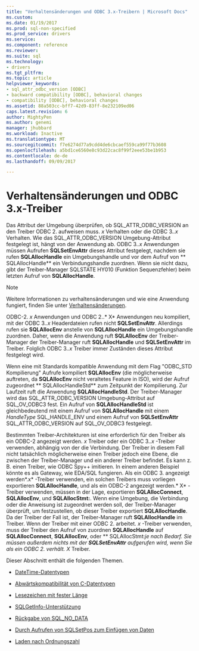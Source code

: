 ```yaml
---
title: "Verhaltensänderungen und ODBC 3.x-Treibern | Microsoft Docs"
ms.custom: 
ms.date: 01/19/2017
ms.prod: sql-non-specified
ms.prod_service: drivers
ms.service: 
ms.component: reference
ms.reviewer: 
ms.suite: sql
ms.technology:
- drivers
ms.tgt_pltfrm: 
ms.topic: article
helpviewer_keywords:
- sql_attr_odbc_version [ODBC]
- backward compatibility [ODBC], behavioral changes
- compatibility [ODBC], behavioral changes
ms.assetid: 88a503cc-bff7-42d9-83ff-8e232109ed06
caps.latest.revision: 6
author: MightyPen
ms.author: genemi
manager: jhubbard
ms.workload: Inactive
ms.translationtype: MT
ms.sourcegitcommit: f7e6274d77a9cdd4de6cbcaef559ca99f77b3608
ms.openlocfilehash: a5bd1ce6560e8c93d22cac8f99f2eee53be1b953
ms.contentlocale: de-de
ms.lasthandoff: 09/09/2017

---
```

# <a name="behavioral-changes-and-odbc-3x-drivers"></a>Verhaltensänderungen und ODBC 3.x-Treiber
Das Attribut der Umgebung überprüfen, ob SQL_ATTR_ODBC_VERSION an den Treiber ODBC 2. aufweisen muss. *x* Verhalten oder die ODBC 3.*.x* Verhalten. Wie das SQL_ATTR_ODBC_VERSION Umgebung-Attribut festgelegt ist, hängt von der Anwendung ab. ODBC 3.*.x* Anwendungen müssen Aufrufen **SQLSetEnvAttr** dieses Attribut festgelegt, nachdem sie rufen **SQLAllocHandle** ein Umgebungshandle und vor dem Aufruf von ** SQLAllocHandle** ein Verbindungshandle zuordnen. Wenn sie nicht dazu, gibt der Treiber-Manager SQLSTATE HY010 (Funktion Sequenzfehler) beim letzten Aufruf von **SQLAllocHandle**.  
  
> [!NOTE]  
>  Weitere Informationen zu verhaltensänderungen und wie eine Anwendung fungiert, finden Sie unter [Verhaltensänderungen](../../../odbc/reference/develop-app/behavioral-changes.md).  
  
 ODBC-2. *x* Anwendungen und ODBC 2..* X* Anwendungen neu kompiliert, mit der ODBC 3.*.x* Headerdateien rufen nicht **SQLSetEnvAttr**. Allerdings rufen sie **SQLAllocEnv** anstelle von **SQLAllocHandle** ein Umgebungshandle zuordnen. Daher, wenn die Anwendung ruft **SQLAllocEnv** der Treiber-Manager der Treiber-Manager ruft **SQLAllocHandle** und **SQLSetEnvAttr** im Treiber. Folglich ODBC 3.*.x* Treiber immer Zuständen dieses Attribut festgelegt wird.  
  
 Wenn eine mit Standards kompatible Anwendung mit dem Flag "ODBC_STD Kompilierung" Aufrufe kompiliert **SQLAllocEnv** (die möglicherweise auftreten, da **SQLAllocEnv** nicht veraltetes Feature in ISO), wird der Aufruf zugeordnet ** SQLAllocHandleStd** zum Zeitpunkt der Kompilierung. Zur Laufzeit ruft die Anwendung **SQLAllocHandleStd**. Der Treiber-Manager wird das SQL_ATTR_ODBC_VERSION Umgebung-Attribut auf SQL_OV_ODBC3 fest. Ein Aufruf von **SQLAllocHandleStd** ist gleichbedeutend mit einem Aufruf von **SQLAllocHandle** mit einem *HandleType* SQL_HANDLE_ENV und einem Aufruf von **SQLSetEnvAttr** SQL_ATTR_ODBC_VERSION auf SQL_OV_ODBC3 festgelegt.  
  
 Bestimmten Treiber-Architekturen ist eine erforderlich für den Treiber als ein ODBC-2 angezeigt werden. *x* Treiber oder ein ODBC 3.*.x* -Treiber verwenden, abhängig von der die Verbindung. Der Treiber in diesem Fall nicht tatsächlich möglicherweise einen Treiber jedoch eine Ebene, die zwischen der Treiber-Manager und ein anderer Treiber befindet. Es kann z. B. einen Treiber, wie ODBC Spy++ imitieren. In einem anderen Beispiel könnte es als Gateway, wie EDA/SQL fungieren. Als ein ODBC 3. angezeigt werden*.x* -Treiber verwenden, ein solchen Treibers muss vorliegen exportieren **SQLAllocHandle**, und als ein ODBC-2 angezeigt werden.* X* -Treiber verwenden, müssen in der Lage, exportieren **SQLAllocConnect**, **SQLAllocEnv**, und **SQLAllocStmt:**. Wenn eine Umgebung, die Verbindung oder die Anweisung ist zugeordnet werden soll, der Treiber-Manager überprüft, um festzustellen, ob dieser Treiber exportiert **SQLAllocHandle**. Da der Treiber der Fall ist, der Treiber-Manager ruft **SQLAllocHandle** im Treiber. Wenn der Treiber mit einer ODBC 2. arbeitet. *x* -Treiber verwenden, muss der Treiber den Aufruf von zuordnen **SQLAllocHandle** auf **SQLAllocConnect**, **SQLAllocEnv**, oder ** SQLAllocStmt:**je nach Bedarf. Sie müssen außerdem nichts mit der **SQLSetEnvAttr** aufgerufen wird, wenn Sie als ein ODBC 2. verhält.* X* Treiber.  
  
 Dieser Abschnitt enthält die folgenden Themen.  
  
-   [DateTime-Datentypen](../../../odbc/reference/appendixes/datetime-data-types.md)  
  
-   [Abwärtskompatibilität von C-Datentypen](../../../odbc/reference/appendixes/backward-compatibility-of-c-data-types.md)  
  
-   [Lesezeichen mit fester Länge](../../../odbc/reference/appendixes/fixed-length-bookmarks.md)  
  
-   [SQLGetInfo-Unterstützung](../../../odbc/reference/appendixes/sqlgetinfo-support.md)  
  
-   [Rückgabe von SQL_NO_DATA](../../../odbc/reference/appendixes/returning-sql-no-data.md)  
  
-   [Durch Aufrufen von SQLSetPos zum Einfügen von Daten](../../../odbc/reference/appendixes/calling-sqlsetpos-to-insert-data.md)  
  
-   [Laden nach Ordnungszahl](../../../odbc/reference/appendixes/loading-by-ordinal.md)

